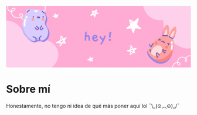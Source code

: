 [![Banner](https://raw.githubusercontent.com/Salsafox/salsafox/refs/heads/main/media/cute_banner.png 'Banner')](https://github.com/Salsafox)

# Sobre mí
Honestamente, no tengo ni idea de qué más poner aquí lol ¯\\\_(⊙︿⊙)_/¯

<!--
**Salsafox/salsafox** is a ✨ _special_ ✨ repository because its `README.md` (this file) appears on your GitHub profile.

Here are some ideas to get you started:

- 🔭 I’m currently working on ...
- 🌱 I’m currently learning ...
- 👯 I’m looking to collaborate on ...
- 🤔 I’m looking for help with ...
- 💬 Ask me about ...
- 📫 How to reach me: ...
- 😄 Pronouns: ...
- ⚡ Fun fact: ...
-->
